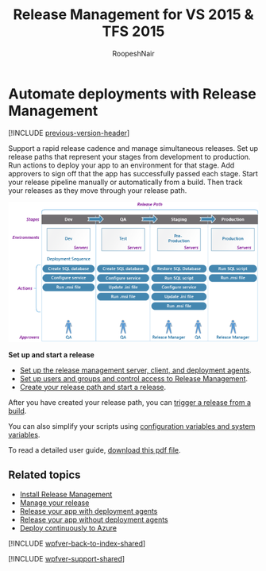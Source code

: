 ﻿---
title: Release Management for VS 2015 & TFS 2015
ms.custom: seodec18
description: Learn about Microsoft Release Management server and client for Visual Studio 2015 and Team Foundation Server (TFS) 2015.
ms.assetid: 1FBA8A92-BC8C-452A-A5BD-FA6A3D2E2F0B
ms.prod: devops
ms.technology: devops-cicd
ms.topic: conceptual
ms.manager: mijacobs
ms.author: ronai
author: RoopeshNair
ms.date: 07/16/2018
monikerRange: '>= tfs-2013'
---

# Automate deployments with Release Management

[!INCLUDE [previous-version-header](../includes/previous-version-header.md)]

Support a rapid release cadence and manage simultaneous releases. Set up 
release paths that represent your stages from development to production.
Run actions to deploy your app to an environment for that stage. Add 
approvers to sign off that the app has successfully passed each stage.
Start your release pipeline manually or automatically from a build. Then track your 
releases as they move through your release path.

![Overview of Release Management](media/overview-01.png)

**Set up and start a release** 

* [Set up the release management server, client, and deployment agents](install-release-management.md).
* [Set up users and groups and control access to Release Management](add-users-and-groups.md).
* [Create your release path and start a release](manage-your-release.md).

After you have created your release path, you can 
[trigger a release from a build](trigger-a-release.md).

You can also simplify your scripts using 
[configuration variables and system variables](config-and-system-variables.md).

To read a detailed user guide, 
[download this pdf file](https://go.microsoft.com/fwlink/?LinkId=398104).


## Related topics

* [Install Release Management](install-release-management.md)
* [Manage your release](manage-your-release.md)
* [Release your app with deployment agents](release-with-agents.md)
* [Release your app without deployment agents](release-without-agents.md)
* [Deploy continuously to Azure](deploy-continuously-to-azure.md)

[!INCLUDE [wpfver-back-to-index-shared](../includes/wpfver-back-to-index-shared.md)]
 
[!INCLUDE [wpfver-support-shared](../includes/wpfver-support-shared.md)]

